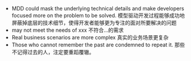 - MDD could mask the underlying technical details and make developers focused more on the problem to be solved. 
  模型驱动开发过程能够成功地屏蔽掉底层的技术细节，使得开发者能够更为专注的面对所要解决的问题
- may not meet the needs of xxx
  不符合...的需求
- Real business scenarios are more complex
  真实的业务场景更复杂
- Those who cannot remember the past are condemned to repeat it. 那些不记得过去的人，注定要重蹈覆辙。